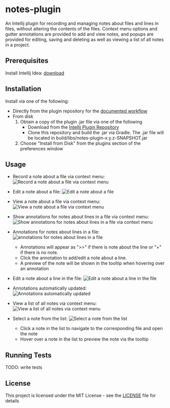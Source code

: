 # notes-plugin
An Intellij plugin for recording and managing notes about files and lines in files, without altering the contents of the files. Context menu options and gutter annotations are provided to add and view notes, and popups are provided for editing, saving and deleting as well as viewing a list of all notes in a project.

## Prerequisites
Install Intellij Idea: [download](https://www.jetbrains.com/idea/download/#section=mac) 

## Installation 
Install via one of the following:
* Directly from the plugin repository for the [documented workflow](https://www.jetbrains.com/help/idea/installing-updating-and-uninstalling-repository-plugins.html)
* From disk
    1. Obtain a copy of the plugin .jar file via one of the following
       * Download from the [Intellij Plugin Repository](https://plugins.jetbrains.com/plugin/10895-notes-plugin)
       * Clone this repository and build the .jar via Gradle. The .jar file will be located in build/libs/notes-plugin-x.y.z-SNAPSHOT.jar
    2. Choose "Install from Disk" from the plugins section of the preferences window
    
## Usage
* Record a note about a file via context menu:
![Record a note about a file via context menu](readme/addNoteToFile.png "Record a note about a file via context menu")
* Edit a note about a file:
![Edit a note about a file](readme/fileNoteWindow.png "Edit a note about a file")
* View a note about a file via context menu:
![View a note about a file via context menu](readme/viewFileNote.png "View a note about a file via context menu")

* Show annotations for notes about lines in a file via context menu:
![Show annotations for notes about lines in a file via context menu](readme/showNoteAnnotations.png "Show annotations for notes about lines in a file via context menu")
* Annotations for notes about lines in a file:
![annotations for notes about lines in a file](readme/noteAnnotations.png "annotations for notes about lines in a file]")
    * Annotations will appear as ">>" if there is note about the line or "+" if there is no note. 
    * Click the annotation to add/edit a note about a line.
    * A preview of the note will be shown in the tooltip when hovering over an annotation
* Edit a note about a line in the file:
![Edit a note about a line in the file](readme/lineNoteWindow.png "Edit a note about a line in the file")
* Annotations automatically updated:
![Annotations automatically updated](readme/updatedNoteAnnotations.png "Annotations automatically updated")

* View a list of all notes via context menu:
![View a list of all notes via context menu](readme/showNoteList.png "View a list of all notes via context menu")
* Select a note from the list:
![Select a note from the list](readme/noteList.png "Select a note from the list")
    * Click a note in the list to navigate to the corresponding file and open the note
    * Hover over a note in the list to preview the note via the tooltip

    
## Running Tests
TODO: write tests

## License
This project is licensed under the MIT License - see the [LICENSE](https://github.com/albertpatterson/notes-plugin/blob/master/LICENSE) file for details
